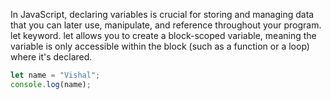 In JavaScript, declaring variables is crucial for storing and managing data that you can later use, manipulate, and reference throughout your program.
 let keyword. let allows you to create a block-scoped variable, meaning the variable is only accessible within the block (such as a function or a loop) where it's declared.

 ```js
 let name = "Vishal";  
console.log(name);   

 ```